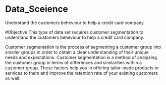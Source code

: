 # Data_Sceience
Understand the customers beheviour to help a credit card company

#Objective
This type of data set requires customer segmentation to understand the customers beheviour to help a credit card company.

Customer segmentation is the process of segmenting a customer group into smaller groups in order to obtain a clear understanding of their unique needs and expectations. 
Customer segmentation is a method of analyzing the customer group in terms of differences and similarities within a customer group.
These factors help you in offering tailor-made products or services to them and improve the retention rate of your existing customers as well.
